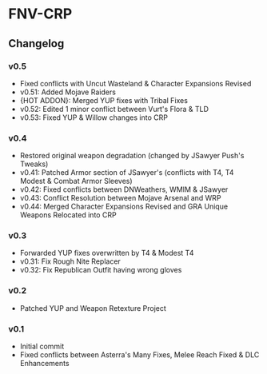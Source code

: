 # FNV-CRP
## Changelog
### v0.5
- Fixed conflicts with Uncut Wasteland & Character Expansions Revised
- v0.51: Added Mojave Raiders
- {HOT ADDON}: Merged YUP fixes with Tribal Fixes
- v0.52: Edited 1 minor conflict between Vurt's Flora & TLD
- v0.53: Fixed YUP & Willow changes into CRP
### v0.4
- Restored original weapon degradation (changed by JSawyer Push's Tweaks)
- v0.41: Patched Armor section of JSawyer's (conflicts with T4, T4 Modest & Combat Armor Sleeves)
- v0.42: Fixed conflicts between DNWeathers, WMIM & JSawyer
- v0.43: Conflict Resolution between Mojave Arsenal and WRP
- v0.44: Merged Character Expansions Revised and GRA Unique Weapons Relocated into CRP
### v0.3
- Forwarded YUP fixes overwritten by T4 & Modest T4
- v0.31: Fix Rough Nite Replacer
- v0.32: Fix Republican Outfit having wrong gloves
### v0.2
- Patched YUP and Weapon Retexture Project
### v0.1
- Initial commit
- Fixed conflicts between Asterra's Many Fixes, Melee Reach Fixed & DLC Enhancements